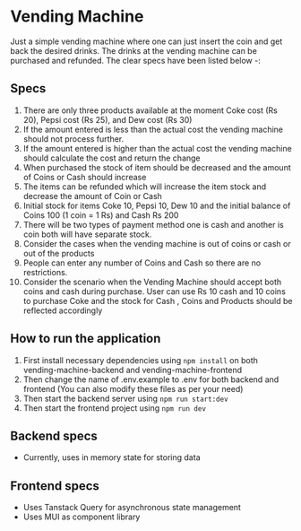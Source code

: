# Vending Machine

Just a simple vending machine where one can just insert the coin and get back the desired
drinks. The drinks at the vending machine can be purchased and refunded. The clear specs have
been listed below -:

## Specs

1. There are only three products available at the moment Coke cost (Rs 20), Pepsi cost (Rs
   25), and Dew cost (Rs 30)
2. If the amount entered is less than the actual cost the vending machine should not process
   further.
3. If the amount entered is higher than the actual cost the vending machine should calculate
   the cost and return the change
4. When purchased the stock of item should be decreased and the amount of Coins or Cash
   should increase
5. The items can be refunded which will increase the item stock and decrease the amount of
   Coin or Cash
6. Initial stock for items Coke 10, Pepsi 10, Dew 10 and the initial balance of Coins 100 (1 coin =
   1 Rs) and Cash Rs 200
7. There will be two types of payment method one is cash and another is coin both will have
   separate stock.
8. Consider the cases when the vending machine is out of coins or cash or out of the
   products
9. People can enter any number of Coins and Cash so there are no restrictions.
10. Consider the scenario when the Vending Machine should accept both coins and cash
    during purchase. User can use Rs 10 cash and 10 coins to purchase Coke and the stock for
    Cash , Coins and Products should be reflected accordingly

## How to run the application

1. First install necessary dependencies using `npm install` on both vending-machine-backend and vending-machine-frontend
2. Then change the name of .env.example to .env for both backend and frontend (You can also modify these files as per your need)
3. Then start the backend server using `npm run start:dev`
4. Then start the frontend project using `npm run dev`

## Backend specs

- Currently, uses in memory state for storing data

## Frontend specs

- Uses Tanstack Query for asynchronous state management
- Uses MUI as component library
